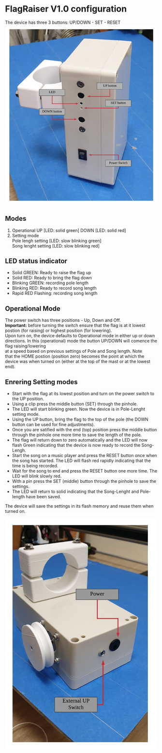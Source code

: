 # FlagRaiser V1.0 configuration

The device has three 3 buttons:  UP/DOWN - SET - RESET 
![Image](Buttons.jpeg)

## Modes
1. Operational 
  UP [LED: solid green]
  DOWN [LED: solid red]
2. Setting mode  
   Pole lengh setting [LED: slow blinking green]  
   Song lenght setting [LED: slow blinking red]
   
## LED status indicator
* Solid GREEN: Ready to raise the flag up
* Solid RED: Ready to bring the flag down
* Blinking GREEN: recording pole length
* Blinking RED: Ready to record song length
* Rapid RED Flashing: recording song length


## Operational Mode
The power switch has three positions - Up, Down and Off.  
**Important:** before turning the switch ensure that the flag is at it lowest postion (for raising) or highest position (for lowering).  
Upon turn on, the device defaults to Operational mode in either up or down directions. 
In this (operational) mode the button UP/DOWN will comence the flag raising/lowering  
at a speed based on previous settings of Pole and Song length. Note  
that the HOME postion (position zero) becomes the point at which the 
device was when turned on (either at the top of the mast or at the lowest end). 


## Enrering Setting modes

* Start with the flag at its lowest position and turn on the power switch to the UP position.  
* Using a clip press the middle button (SET) through the pinhole.  
* The LED will start blinking green. Now the device is in Pole-Lenght setting mode.   
* Using the UP button, bring the flag to the top of the pole (the DOWN  
button can be used for fine adjustments). 
* Once you are satified with the end (top) position press the middle button 
through the pinhole one more time to save the length of the pole. 
* The flag will return down to zero automatically and the LED will now 
flash Green indicating that the device is now  ready to record the Song-Lengh. 
* Start the song on a music player and press the RESET button once when 
the song has started. The LED will flash red rapidly indicating that the time is being recorded. 
* Wait for the song to end and press the RESET button one more time. The LED will blink slowly red.
* With a pin press the SET (middle) button through the pinhole to save the settings.
* The LED will return to solid indicating that the Song-Lenght and 
Pole-length have been saved.

The device will save the settings in its flash memory and reuse them
when turned on.

![Image](connectors.jpeg)

